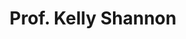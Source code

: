 ---
title: "Prof. Kelly Shannon"
draft: false

# page title background image
bg_image: "images/backgrounds/page-title.jpg"
# meta description
description : ""
# teacher portrait
image: "/images/networks/Kelly.jpg"
# course
course: "Professor of Urbanism </br> KU Leuven University, Belgium"

# biography
bio: ""
# type
type: "teacher"

weight: 1
---